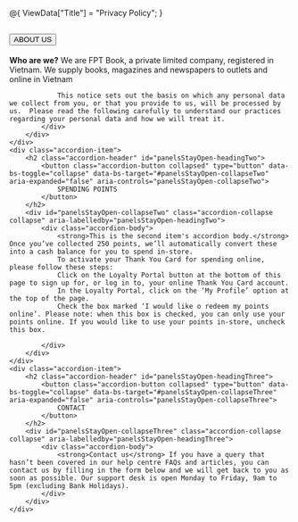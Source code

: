 @{
    ViewData["Title"] = "Privacy Policy";
}
<div class="accordion" id="accordionPanelsStayOpenExample">
    <div class="accordion-item">
        <h2 class="accordion-header" id="panelsStayOpen-headingOne">
            <button class="accordion-button" type="button" data-bs-toggle="collapse" data-bs-target="#panelsStayOpen-collapseOne" aria-expanded="true" aria-controls="panelsStayOpen-collapseOne">
                ABOUT US
            </button>
        </h2>
        <div id="panelsStayOpen-collapseOne" class="accordion-collapse collapse show" aria-labelledby="panelsStayOpen-headingOne">
            <div class="accordion-body">
                <strong>Who are we?</strong> We are FPT Book, a private limited company, registered in Vietnam. We supply books, magazines and newspapers to outlets and online in Vietnam

                This notice sets out the basis on which any personal data we collect from you, or that you provide to us, will be processed by us.  Please read the following carefully to understand our practices regarding your personal data and how we will treat it.
            </div>
        </div>
    </div>
    <div class="accordion-item">
        <h2 class="accordion-header" id="panelsStayOpen-headingTwo">
            <button class="accordion-button collapsed" type="button" data-bs-toggle="collapse" data-bs-target="#panelsStayOpen-collapseTwo" aria-expanded="false" aria-controls="panelsStayOpen-collapseTwo">
                SPENDING POINTS
            </button>
        </h2>
        <div id="panelsStayOpen-collapseTwo" class="accordion-collapse collapse" aria-labelledby="panelsStayOpen-headingTwo">
            <div class="accordion-body">
                <strong>This is the second item's accordion body.</strong> Once you’ve collected 250 points, we’ll automatically convert these into a cash balance for you to spend in-store.
                To activate your Thank You Card for spending online, please follow these steps:
                Click on the Loyalty Portal button at the bottom of this page to sign up for, or log in to, your online Thank You Card account.
                In the Loyalty Portal, click on the ‘My Profile’ option at the top of the page.
                Check the box marked ‘I would like o redeem my points online’. Please note: when this box is checked, you can only use your points online. If you would like to use your points in-store, uncheck this box.

            </div>
        </div>
    </div>
    <div class="accordion-item">
        <h2 class="accordion-header" id="panelsStayOpen-headingThree">
            <button class="accordion-button collapsed" type="button" data-bs-toggle="collapse" data-bs-target="#panelsStayOpen-collapseThree" aria-expanded="false" aria-controls="panelsStayOpen-collapseThree">
                CONTACT
            </button>
        </h2>
        <div id="panelsStayOpen-collapseThree" class="accordion-collapse collapse" aria-labelledby="panelsStayOpen-headingThree">
            <div class="accordion-body">
                <strong>Contact us</strong> If you have a query that hasn’t been covered in our help centre FAQs and articles, you can contact us by filling in the form below and we will get back to you as soon as possible. Our support desk is open Monday to Friday, 9am to 5pm (excluding Bank Holidays).
            </div>
        </div>
    </div>
</div>
